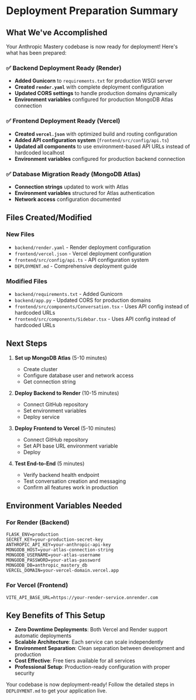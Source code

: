 # Deployment Preparation Summary

## What We've Accomplished

Your Anthropic Mastery codebase is now ready for deployment! Here's what has been prepared:

### ✅ Backend Deployment Ready (Render)

- **Added Gunicorn** to `requirements.txt` for production WSGI server
- **Created `render.yaml`** with complete deployment configuration
- **Updated CORS settings** to handle production domains dynamically
- **Environment variables** configured for production MongoDB Atlas connection

### ✅ Frontend Deployment Ready (Vercel)

- **Created `vercel.json`** with optimized build and routing configuration
- **Added API configuration system** (`frontend/src/config/api.ts`)
- **Updated all components** to use environment-based API URLs instead of hardcoded localhost
- **Environment variables** configured for production backend connection

### ✅ Database Migration Ready (MongoDB Atlas)

- **Connection strings** updated to work with Atlas
- **Environment variables** structured for Atlas authentication
- **Network access** configuration documented

## Files Created/Modified

### New Files

- `backend/render.yaml` - Render deployment configuration
- `frontend/vercel.json` - Vercel deployment configuration
- `frontend/src/config/api.ts` - API configuration system
- `DEPLOYMENT.md` - Comprehensive deployment guide

### Modified Files

- `backend/requirements.txt` - Added Gunicorn
- `backend/app.py` - Updated CORS for production domains
- `frontend/src/components/Conversation.tsx` - Uses API config instead of hardcoded URLs
- `frontend/src/components/Sidebar.tsx` - Uses API config instead of hardcoded URLs

## Next Steps

1. **Set up MongoDB Atlas** (5-10 minutes)

   - Create cluster
   - Configure database user and network access
   - Get connection string

2. **Deploy Backend to Render** (10-15 minutes)

   - Connect GitHub repository
   - Set environment variables
   - Deploy service

3. **Deploy Frontend to Vercel** (5-10 minutes)

   - Connect GitHub repository
   - Set API base URL environment variable
   - Deploy

4. **Test End-to-End** (5 minutes)
   - Verify backend health endpoint
   - Test conversation creation and messaging
   - Confirm all features work in production

## Environment Variables Needed

### For Render (Backend)

```
FLASK_ENV=production
SECRET_KEY=your-production-secret-key
ANTHROPIC_API_KEY=your-anthropic-api-key
MONGODB_HOST=your-atlas-connection-string
MONGODB_USERNAME=your-atlas-username
MONGODB_PASSWORD=your-atlas-password
MONGODB_DB=anthropic_mastery_db
VERCEL_DOMAIN=your-vercel-domain.vercel.app
```

### For Vercel (Frontend)

```
VITE_API_BASE_URL=https://your-render-service.onrender.com
```

## Key Benefits of This Setup

- **Zero Downtime Deployments**: Both Vercel and Render support automatic deployments
- **Scalable Architecture**: Each service can scale independently
- **Environment Separation**: Clean separation between development and production
- **Cost Effective**: Free tiers available for all services
- **Professional Setup**: Production-ready configuration with proper security

Your codebase is now deployment-ready! Follow the detailed steps in `DEPLOYMENT.md` to get your application live.
